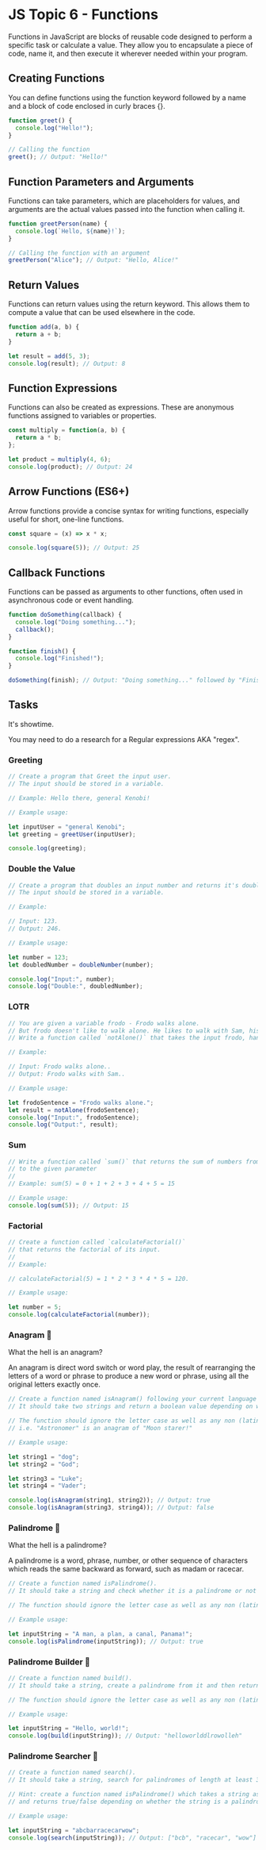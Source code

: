 # JS Topic 6 - Functions

Functions in JavaScript are blocks of reusable code designed to perform a specific task or calculate a value. They allow you to encapsulate a piece of code, name it, and then execute it wherever needed within your program.

## Creating Functions

You can define functions using the function keyword followed by a name and a block of code enclosed in curly braces {}.

```js
function greet() {
  console.log("Hello!");
}

// Calling the function
greet(); // Output: "Hello!"
```

## Function Parameters and Arguments

Functions can take parameters, which are placeholders for values, and arguments are the actual values passed into the function when calling it.

```js
function greetPerson(name) {
  console.log(`Hello, ${name}!`);
}

// Calling the function with an argument
greetPerson("Alice"); // Output: "Hello, Alice!"
```

## Return Values

Functions can return values using the return keyword. This allows them to compute a value that can be used elsewhere in the code.

```js
function add(a, b) {
  return a + b;
}

let result = add(5, 3);
console.log(result); // Output: 8
```

## Function Expressions

Functions can also be created as expressions. These are anonymous functions assigned to variables or properties.

```js
const multiply = function(a, b) {
  return a * b;
};

let product = multiply(4, 6);
console.log(product); // Output: 24
```

## Arrow Functions (ES6+)

Arrow functions provide a concise syntax for writing functions, especially useful for short, one-line functions.

```js
const square = (x) => x * x;

console.log(square(5)); // Output: 25
```

## Callback Functions

Functions can be passed as arguments to other functions, often used in asynchronous code or event handling.

```js
function doSomething(callback) {
  console.log("Doing something...");
  callback();
}

function finish() {
  console.log("Finished!");
}

doSomething(finish); // Output: "Doing something..." followed by "Finished!"
```

## Tasks

It's showtime.

You may need to do a research for a Regular expressions AKA "regex".

### Greeting

```js
// Create a program that Greet the input user.
// The input should be stored in a variable.

// Example: Hello there, general Kenobi!

// Example usage:

let inputUser = "general Kenobi";
let greeting = greetUser(inputUser);

console.log(greeting);
```

### Double the Value

```js
// Create a program that doubles an input number and returns it's doubled value.
// The input should be stored in a variable.

// Example: 

// Input: 123.
// Output: 246.

// Example usage:

let number = 123;
let doubledNumber = doubleNumber(number);

console.log("Input:", number);
console.log("Double:", doubledNumber);
```

### LOTR

```js
// You are given a variable frodo - Frodo walks alone.
// But frodo doesn't like to walk alone. He likes to walk with Sam, his friend. 
// Write a function called `notAlone()` that takes the input frodo, handle the logic so the return value is "Frodo walks with Sam".

// Example:

// Input: Frodo walks alone..
// Output: Frodo walks with Sam..

// Example usage:

let frodoSentence = "Frodo walks alone.";
let result = notAlone(frodoSentence);
console.log("Input:", frodoSentence);
console.log("Output:", result);
```

### Sum

```js
// Write a function called `sum()` that returns the sum of numbers from zero
// to the given parameter
//
// Example: sum(5) = 0 + 1 + 2 + 3 + 4 + 5 = 15

// Example usage:
console.log(sum(5)); // Output: 15
```

### Factorial

```js
// Create a function called `calculateFactorial()`
// that returns the factorial of its input.
//
// Example: 

// calculateFactorial(5) = 1 * 2 * 3 * 4 * 5 = 120.

// Example usage:

let number = 5;
console.log(calculateFactorial(number));
```

### Anagram 💪

What the hell is an anagram?

An anagram is direct word switch or word play, the result of rearranging the letters of a word or phrase to produce a new word or phrase, using all the original letters exactly once.

```js
// Create a function named isAnagram() following your current language's style guide. 
// It should take two strings and return a boolean value depending on whether it's an anagram or not.

// The function should ignore the letter case as well as any non (latin) letter characters, 
// i.e. "Astronomer" is an anagram of "Moon starer!"

// Example usage:

let string1 = "dog";
let string2 = "God";

let string3 = "Luke";
let string4 = "Vader";

console.log(isAnagram(string1, string2)); // Output: true
console.log(isAnagram(string3, string4)); // Output: false
```

### Palindrome 💪

What the hell is a palindrome?

A palindrome is a word, phrase, number, or other sequence of characters which reads the same backward as forward, such as madam or racecar.

```js
// Create a function named isPalindrome(). 
// It should take a string and check whether it is a palindrome or not and return a boolean value.

// The function should ignore the letter case as well as any non (latin) letter characters.

// Example usage:

let inputString = "A man, a plan, a canal, Panama!";
console.log(isPalindrome(inputString)); // Output: true

```

### Palindrome Builder 💪

```js
// Create a function named build(). 
// It should take a string, create a palindrome from it and then return it.

// The function should ignore the letter case as well as any non (latin) letter characters.

// Example usage:

let inputString = "Hello, world!";
console.log(build(inputString)); // Output: "helloworlddlrowolleh"
```

### Palindrome Searcher 💪

```js
// Create a function named search(). 
// It should take a string, search for palindromes of length at least 3 within it and return them in an array.

// Hint: create a function named isPalindrome() which takes a string as an input 
// and returns true/false depending on whether the string is a palindrome or not.

// Example usage:

let inputString = "abcbarracecarwow";
console.log(search(inputString)); // Output: ["bcb", "racecar", "wow"]
```